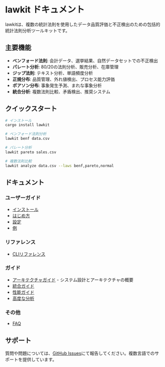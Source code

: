 # lawkit ドキュメント

lawkitは、複数の統計法則を使用したデータ品質評価と不正検出のための包括的統計法則分析ツールキットです。

## 主要機能

- **ベンフォード法則**: 会計データ、選挙結果、自然データセットでの不正検出
- **パレート分析**: 80/20の法則分析、販売分析、在庫管理
- **ジップ法則**: テキスト分析、単語頻度分析
- **正規分布**: 品質管理、外れ値検出、プロセス能力評価
- **ポアソン分布**: 事象発生予測、まれな事象分析
- **統合分析**: 複数法則比較、矛盾検出、推奨システム

## クイックスタート

```bash
# インストール
cargo install lawkit

# ベンフォード法則分析
lawkit benf data.csv

# パレート分析
lawkit pareto sales.csv

# 複数法則比較
lawkit analyze data.csv --laws benf,pareto,normal
```

## ドキュメント

### ユーザーガイド
- [インストール](user-guide/installation.md)
- [はじめ方](user-guide/getting-started.md)
- [設定](user-guide/configuration.md)
- [例](user-guide/examples.md)

### リファレンス
- [CLIリファレンス](reference/cli-reference.md)

### ガイド
- [アーキテクチャガイド](guides/architecture.md) - システム設計とアーキテクチャの概要
- [統合ガイド](guides/integrations.md)
- [性能ガイド](guides/performance.md)
- [高度な分析](guides/advanced-analysis.md)


### その他
- [FAQ](user-guide/faq.md)

## サポート

質問や問題については、[GitHub Issues](https://github.com/kako-jun/lawkit/issues)にて報告してください。複数言語でのサポートを提供しています。